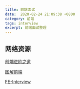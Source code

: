 ```yaml
---
title: 前端面试
date:  2020-02-24 21:09:38 +0800
category: 前端
tags: interview
excerpt: 前端面试整理
---
```


## 网络资源

[前端进阶之道](https://yuchengkai.cn/docs/frontend/)

[图解前端](https://lucifer.ren/fe-interview/)

[FE-Interview](http://blog.poetries.top/FE-Interview-Questions/)